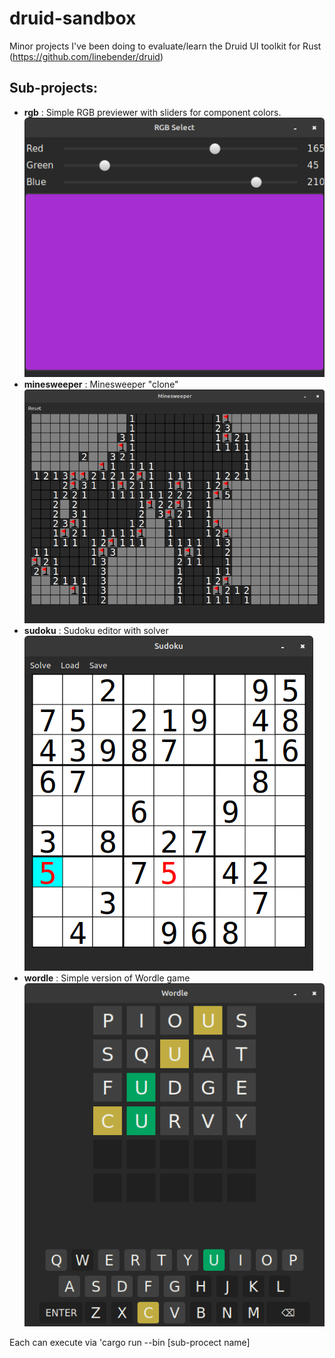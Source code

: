 # druid-sandbox
Minor projects I've been doing to evaluate/learn the Druid UI toolkit for Rust (https://github.com/linebender/druid)

## Sub-projects:
- **rgb** : Simple RGB previewer with sliders for component colors.
![](rgb.png)
- **minesweeper** : Minesweeper "clone"
![](minesweeper.png)
- **sudoku** : Sudoku editor with solver
![](sudoku.png)
- **wordle** : Simple version of Wordle game
![](wordle.png)


Each can execute via 'cargo run --bin [sub-procect name]